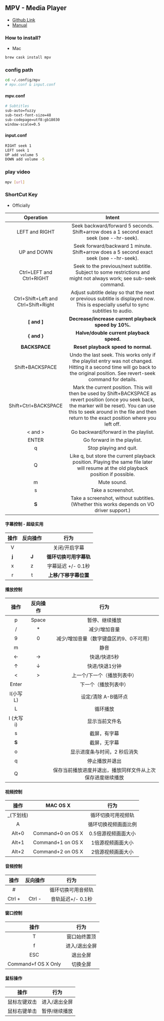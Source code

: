 ## MPV - Media Player
- [Github Link](https://github.com/mpv-player/mpv)
- [Manual](https://mpv.io/manual/master/)

### How to install?
- Mac

```bash
brew cask install mpv
```

### config path
```bash
cd ~/.config/mpv
# mpv.conf & input.conf
```

#### mpv.conf
```bash
# Subtitles
sub-auto=fuzzy
sub-text-font-size=48
sub-codepage=utf8:gb18030
window-scale=0.5
```

#### input.conf
```bash
RIGHT seek 1
LEFT seek 1
UP add volume 5
DOWN add volume -5
```

### play video
```bash
mpv [url]
```

### ShortCut Key
- Officially

Operation|Intent
:---:|:---:
LEFT and RIGHT|Seek backward/forward 5 seconds. Shift+arrow does a 1 second exact seek (see --hr-seek).
UP and DOWN| Seek forward/backward 1 minute. Shift+arrow does a 5 second exact seek (see --hr-seek).
Ctrl+LEFT and Ctrl+RIGHT|Seek to the previous/next subtitle. Subject to some restrictions and might not always work; see sub-seek command.
Ctrl+Shift+Left and Ctrl+Shift+Right|Adjust subtitle delay so that the next or previous subtitle is displayed now. This is especially useful to sync subtitles to audio.
**[ and ]**|**Decrease/increase current playback speed by 10%.**
**{ and }**|**Halve/double current playback speed.**
**BACKSPACE**|**Reset playback speed to normal.**
Shift+BACKSPACE|Undo the last seek. This works only if the playlist entry was not changed. Hitting it a second time will go back to the original position. See revert-seek command for details.
Shift+Ctrl+BACKSPACE|Mark the current position. This will then be used by Shift+BACKSPACE as revert position (once you seek back, the marker will be reset). You can use this to seek around in the file and then return to the exact position where you left off.
< and >|Go backward/forward in the playlist.
ENTER|Go forward in the playlist.
q|Stop playing and quit.
Q|Like q, but store the current playback position. Playing the same file later will resume at the old playback position if possible.
m|Mute sound.
s|Take a screenshot.
**S**|Take a screenshot, without subtitles. (Whether this works depends on VO driver support.)

#### 字幕控制 - 超级实用
操作|反向操作|行为
:---:|:---:|:---:
V	|| 	关闭/开启字幕
**j**	|**J**| **循环切换可用字幕轨**
x	|z|	字幕延迟 +/- 0.1秒
r	|t|	**上移/下移字幕位置**

#### 播放控制
操作|反向操作|行为
:---:|:---:|:---:
p	|Space	|暂停、继续播放
/	|*|减少/增加音量
9	|0|	减少/增加音量（数字键盘区的9、0不可用）
m	 |	|静音
←	|→|	快退/快进5秒
↑	|↓|	快进/快退1分钟
<	|>|	上一个/下一个（播放列表中）
Enter	|| 	下一个（播放列表中）
l(小写L) ||设定/清除 A-B循环点
L	 	||循环播放
I (大写 i)	||显示当前文件名
s	||截屏，有字幕
**S**	||截屏，无字幕
o	||显示进度条与时间，2 秒后消失
q	 	||停止播放并退出
Q	 	||保存当前播放进度并退出，播放同样文件从上次保存进度继续播放

#### 视频控制
操作|MAC OS X|行为
:---:|:---:|:---:
_(下划线)	| |	循环切换可用视频轨
A	 	||循环切换视频画面比例
Alt+0	|Command+0 on OS X|	0.5倍源视频画面大小
Alt+1	|Command+1 on OS X|	1倍源视频画面大小
Alt+2	|Command+2 on OS X|	2倍源视频画面大小

#### 音频控制
操作|反向操作|行为
:---:|:---:|:---:
\#	 	||循环切换可用音频轨
Ctrl +	|Ctrl -|	音轨延迟+/- 0.1秒

#### 窗口控制
操作|行为
:---:|:---:
T	|窗口始终置顶
f	|进入/退出全屏
ESC	|退出全屏
Command+f OS X Only|切换全屏

#### 鼠标操作
操作|行为
---|---
鼠标左键双击	|进入/退出全屏
鼠标右键单击	|暂停/继续播放
